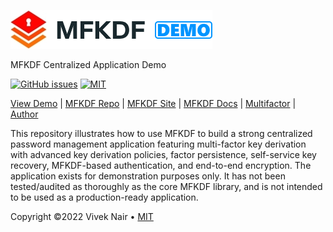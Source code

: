 [![MFKDF](./src/logo.png "MFKDF DEMO")](https://demo.mfkdf.com/ "MFKDF DEMO")

MFKDF Centralized Application Demo

[![GitHub issues](https://img.shields.io/github/issues/multifactor/mfkdf-application-demo)](https://github.com/multifactor/mfkdf-application-demo/issues)
[![MIT](https://img.shields.io/badge/license-MIT-brightgreen.svg)](https://github.com/multifactor/mfkdf-application-demo/blob/main/LICENSE)

[View Demo](https://demo.mfkdf.com) |
[MFKDF Repo](https://github.com/multifactor/mfkdf) |
[MFKDF Site](https://mfkdf.com/) |
[MFKDF Docs](https://mfkdf.com/docs/) |
[Multifactor](https://github.com/multifactor) |
[Author](https://github.com/VCNinc)

This repository illustrates how to use MFKDF to build a strong centralized password management application featuring multi-factor key derivation with advanced key derivation policies, factor persistence, self-service key recovery, MFKDF-based authentication, and end-to-end encryption. The application exists for demonstration purposes only. It has not been tested/audited as thoroughly as the core MFKDF library, and is not intended to be used as a production-ready application.

Copyright ©2022 Vivek Nair • [MIT](https://creativecommons.org/licenses/by-nc-sa/4.0/)
